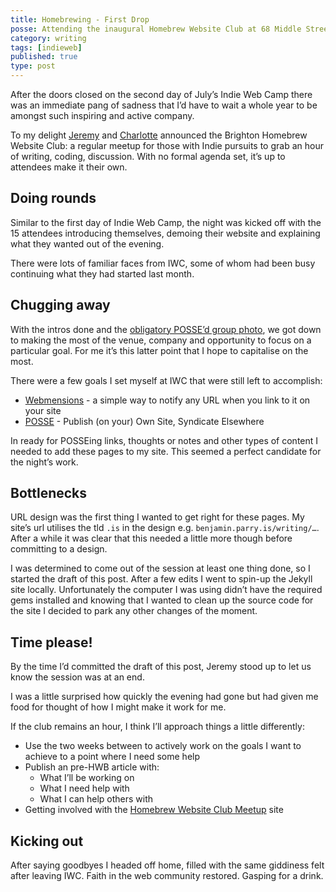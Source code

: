 ```yaml
---
title: Homebrewing - First Drop
posse: Attending the inaugural Homebrew Website Club at 68 Middle Street Brighton
category: writing
tags: [indieweb]
published: true
type: post
---
```


After the doors closed on the second day of July’s Indie Web Camp there was an immediate pang of sadness that I’d have to wait a whole year to be amongst such inspiring and active company.

To my delight [Jeremy](https://adactio.com) and [Charlotte](http://www.lottejackson.com/) announced the Brighton Homebrew Website Club: a regular meetup for those with Indie pursuits to grab an hour of writing, coding, discussion. With no formal agenda set, it’s up to attendees make it their own.

## Doing rounds

Similar to the first day of Indie Web Camp, the night was kicked off with the 15 attendees introducing themselves, demoing their website and explaining what they wanted out of the evening.

There were lots of familiar faces from IWC, some of whom had been busy continuing what they had started last month.

## Chugging away

With the intros done and the [obligatory POSSE’d group photo](https://adactio.com/notes/9379), we got down to making the most of the venue, company and opportunity to focus on a particular goal. For me it’s this latter point that I hope to capitalise on the most.

There were a few goals I set myself at IWC that were still left to accomplish:

* [Webmensions](https://indiewebcamp.com/webmention) - a simple way to notify any URL when you link to it on your site
* [POSSE](https://indiewebcamp.com/POSSE) - Publish (on your) Own Site, Syndicate Elsewhere

In ready for POSSEing links, thoughts or notes and other types of content I needed to add these pages to my site. This seemed a perfect candidate for the night’s work.

## Bottlenecks

URL design was the first thing I wanted to get right for these pages. My site’s url utilises the tld `.is` in the design e.g. `benjamin.parry.is/writing/…`. After a while it was clear that this needed a little more though before committing to a design.

I was determined to come out of the session at least one thing done, so I started the draft of this post. After a few edits I went to spin-up the Jekyll site locally. Unfortunately the computer I was using didn’t have the required gems installed and knowing that I wanted to clean up the source code for the site I decided to park any other changes of the moment.

## Time please!

By the time I’d committed the draft of this post, Jeremy stood up to let us know the session was at an end.

I was a little surprised how quickly the evening had gone but had given me food for thought of how I might make it work for me.

If the club remains an hour, I think I’ll approach things a little differently:

* Use the two weeks between to actively work on the goals I want to achieve to a point where I need some help
* Publish an pre-HWB article with:
	* What I’ll be working on
	* What I need help with
	* What I can help others with
* Getting involved with the [Homebrew Website Club Meetup](https://indiewebcamp.com/next-hwc) site

## Kicking out

After saying goodbyes I headed off home, filled with the same giddiness felt after leaving IWC. Faith in the web community restored. Gasping for a drink.
